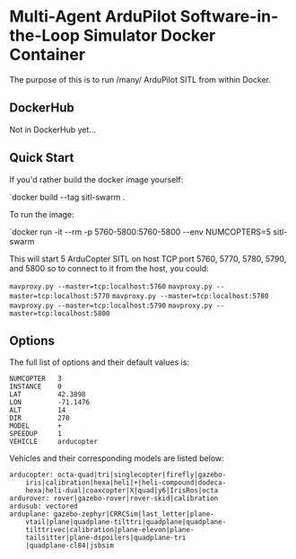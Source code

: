 Multi-Agent ArduPilot Software-in-the-Loop Simulator Docker Container
=====================================================================

The purpose of this is to run /many/ ArduPilot SITL from within Docker.

DockerHub
---------

Not in DockerHub yet...


Quick Start
-----------

If you'd rather build the docker image yourself:

`docker build --tag sitl-swarm .

To run the image:

`docker run -it --rm -p 5760-5800:5760-5800 --env NUMCOPTERS=5 sitl-swarm

This will start 5 ArduCopter SITL on host TCP port 5760, 5770, 5780, 5790, and 5800 so to connect to it from the host, you could:

`mavproxy.py --master=tcp:localhost:5760`
`mavproxy.py --master=tcp:localhost:5770`
`mavproxy.py --master=tcp:localhost:5780`
`mavproxy.py --master=tcp:localhost:5790`
`mavproxy.py --master=tcp:localhost:5800`

Options
-------

The full list of options and their default values is:

```
NUMCOPTER   3
INSTANCE    0
LAT         42.3898
LON         -71.1476
ALT         14
DIR         270
MODEL       +
SPEEDUP     1
VEHICLE     arducopter
```

Vehicles and their corresponding models are listed below:

```
arducopter: octa-quad|tri|singlecopter|firefly|gazebo-
    iris|calibration|hexa|heli|+|heli-compound|dodeca-
    hexa|heli-dual|coaxcopter|X|quad|y6|IrisRos|octa
ardurover: rover|gazebo-rover|rover-skid|calibration
ardusub: vectored
arduplane: gazebo-zephyr|CRRCSim|last_letter|plane-
    vtail|plane|quadplane-tilttri|quadplane|quadplane-
    tilttrivec|calibration|plane-elevon|plane-
    tailsitter|plane-dspoilers|quadplane-tri
    |quadplane-cl84|jsbsim
```
